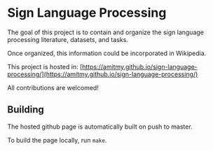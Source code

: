 # Sign Language Processing

The goal of this project is to contain and organize the sign language processing literature, datasets, and tasks.

Once organized, this information could be incorporated in Wikipedia.

This project is hosted in: [https://amitmy.github.io/sign-language-processing/](https://amitmy.github.io/sign-language-processing/)

All contributions are welcomed!

## Building

The hosted github page is automatically built on push to master.

To build the page locally, run `make`.
